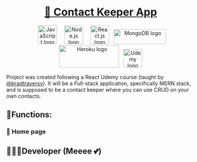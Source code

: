 #  <h1 align="center"> <a href="https://dashboard.heroku.com/apps/elba-contact-keeper/">📲 Contact Keeper App </a> </h1>


<p align="center">
&nbsp; &nbsp; <a href="https://www.javascript.com/"><img src="https://upload.wikimedia.org/wikipedia/commons/6/6a/JavaScript-logo.png" title="JavaScript" alt="JavaScript logo" width="50px" height="50px"></a>
&nbsp; &nbsp; <a href="https://nodejs.org/en/"><img src="https://jaystack.com/wp-content/uploads/2015/12/nodejs-logo-e1497443346889.png" title="Node.js" alt="Node.js logo" width="50px" height="50px"></a>
&nbsp; &nbsp; <a href="https://github.com/facebook/react"><img src="https://cdn4.iconfinder.com/data/icons/logos-3/600/React.js_logo-512.png" title="React.js" alt="React.js logo" width="50px" height="50px"></a>
&nbsp; <a href="https://www.mongodb.com/"><img src="https://webassets.mongodb.com/_com_assets/cms/mongodb_logo1-76twgcu2dm.png" title="MongoDB" alt="MongoDB logo" width="140px" height="40px"></a>
&nbsp; <a href="https://www.heroku.com/"><img src="https://miro.medium.com/max/480/1*qgcaFqBSgNhsQQNpepIagA.png" title="Heroku" alt="Heroku logo" width="160px" height="60px"></a>
&nbsp; <a href="https://www.udemy.com/"><img src="https://www.pipelinersales.com/wp-content/uploads/2019/06/large-udemy.jpg" title="Udemy" alt="Udemy logo" width="50px" height="50px"></a>
</p>

Project was created following a React Udemy course (taught by [@bradtraversy](https://github.com/bradtraversy)). It will be a Full-stack application, specifically MERN stack, and is supposed to be a contact keeper where you can use CRUD on your own contacts.

## 🔨Functions:

### 📄 Home page

## 👩🏽‍💻Developer (Meeee 💕)
